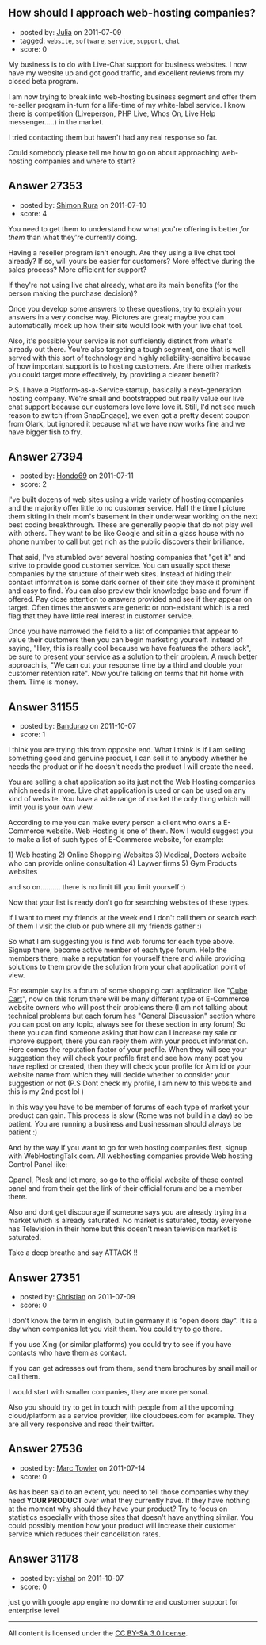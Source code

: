 ## How should I approach web-hosting companies?

- posted by: [Julia](https://stackexchange.com/users/-1/11418-julia) on 2011-07-09
- tagged: `website`, `software`, `service`, `support`, `chat`
- score: 0

My business is to do with Live-Chat support for business websites. I now have my website up and got good traffic, and excellent reviews from my closed beta program. 

I am now trying to break into web-hosting business segment and offer them re-seller program in-turn for a life-time of my white-label service. I know there is competition (Liveperson, PHP Live, Whos On, Live Help messenger.....) in the market.

I tried contacting them but haven't had any real response so far.

Could somebody please tell me how to go on about approaching web-hosting companies and where to start?




## Answer 27353

- posted by: [Shimon Rura](https://stackexchange.com/users/-1/11870-shimon-rura) on 2011-07-10
- score: 4

You need to get them to understand how what you're offering is better *for them* than what they're currently doing.

Having a reseller program isn't enough. Are they using a live chat tool already? If so, will yours be easier for customers? More effective during the sales process? More efficient for support?

If they're not using live chat already, what are its main benefits (for the person making the purchase decision)?

Once you develop some answers to these questions, try to explain your answers in a very concise way. Pictures are great; maybe you can automatically mock up how their site would look with your live chat tool.

Also, it's possible your service is not sufficiently distinct from what's already out there. You're also targeting a tough segment, one that is well served with this sort of technology and highly reliability-sensitive because of how important support is to hosting customers. Are there other markets you could target more effectively, by providing a clearer benefit?

P.S. I have a Platform-as-a-Service startup, basically a next-generation hosting company. We're small and bootstrapped but really value our live chat support because our customers love love love it. Still, I'd not see much reason to switch (from SnapEngage), we even got a pretty decent coupon from Olark, but ignored it because what we have now works fine and we have bigger fish to fry.


## Answer 27394

- posted by: [Hondo69](https://stackexchange.com/users/-1/11716-hondo69) on 2011-07-11
- score: 2

I've built dozens of web sites using a wide variety of hosting companies and the majority offer little to no customer service.  Half the time I picture them sitting in their mom's basement in their underwear working on the next best coding breakthrough.  These are generally people that do not play well with others.  They want to be like Google and sit in a glass house with no phone number to call but get rich as the public discovers their brilliance.

That said, I've stumbled over several hosting companies that "get it" and strive to provide good customer service.  You can usually spot these companies by the structure of their web sites.  Instead of hiding their contact information is some dark corner of their site they make it prominent and easy to find.  You can also preview their knowledge base and forum if offered.  Pay close attention to answers provided and see if they appear on target.  Often times the answers are generic or non-existant which is a red flag that they have little real interest in customer service.

Once you have narrowed the field to a list of companies that appear to value their customers then you can begin marketing yourself.  Instead of saying, "Hey, this is really cool because we have features the others lack", be sure to present your service as a solution to their problem.  A much better approach is, "We can cut your response time by a third and double your customer retention rate".  Now you're talking on terms that hit home with them.  Time is money.




## Answer 31155

- posted by: [Bandurao](https://stackexchange.com/users/-1/13689-bandurao) on 2011-10-07
- score: 1

<p>I think you are trying this from opposite end. What I think is if I am selling something good and genuine product, I can sell it to anybody whether he needs the product or if he doesn't needs the product I will create the need.</p>

<p>You are selling a chat application so its just not the Web Hosting companies which needs it more. Live chat application is used or can be used on any kind of website. You have a wide range of market the only thing which will limit you is your own view.</p>

<p>According to me you can make every person a client who owns a E-Commerce website. Web Hosting is one of them. Now I would suggest you to make a list of such types of E-Commerce website, for example:</p>

<p>1) Web hosting
2) Online Shopping Websites
3) Medical, Doctors website who can provide online consultation
4) Laywer firms
5) Gym Products websites</p>

<p>and so on.......... there is no limit till you limit yourself :)</p>

<p>Now that your list is ready don't go for searching websites of these types. </p>

<p>If I want to meet my friends at the week end I don't call them or search each of them I visit the club or pub where all my friends gather :)</p>

<p>So what I am suggesting you is find web forums for each type above. Signup there, become active member of each type forum. Help the members there, make a reputation for yourself there and while providing solutions to them provide the solution from your chat application point of view.</p>

<p>For example say its a forum of some shopping cart application like "<a href="http://www.cubecart.com/" rel="nofollow">Cube Cart</a>", now on this forum there will be many different type of E-Commerce website owners who will post their problems there (I am not talking about technical problems but each forum has "General Discussion" section where you can post on any topic, always see for these section in any forum) So there you can find someone asking that how can I increase my sale or improve support, there you can reply them with your product information. Here comes the reputation factor of your profile. When they will see your suggestion they will check your profile first and see how many post you have replied or created, then they will check your profile for Aim id or your website name from which they will decide whether to consider your suggestion or not (P.S Dont check my profile, I am new to this website and this is my 2nd post lol )</p>

<p>In this way you have to be member of forums of each type of market your product can gain. This process is slow (Rome was not build in a day) so be patient. You are running a business and businessman should always be patient :)</p>

<p>And by the way if you want to go for web hosting companies first, signup with WebHostingTalk.com. All webhosting companies provide Web hosting Control Panel like:</p>

<p>Cpanel, Plesk and lot more, so go to the official website of these control panel and from their get the link of their official forum and be a member there.</p>

<p>Also and dont get discourage if someone says you are already trying in a market which is already saturated. No market is saturated, today everyone has Television in their home but this doesn't mean television market is saturated. </p>

<p>Take a deep breathe and say ATTACK !!</p>



## Answer 27351

- posted by: [Christian](https://stackexchange.com/users/-1/9952-christian) on 2011-07-09
- score: 0

I don't know the term in english, but in germany it is "open doors day". It is a day when companies let you visit them. You could try to go there.

If you use Xing (or similar platforms) you could try to see if you have contacts who have them as contact.

If you can get adresses out from them, send them brochures by snail mail or call them.

I would start with smaller companies, they are more personal.

Also you should try to get in touch with people from all the upcoming cloud/platform as a service provider, like cloudbees.com for example. They are all very responsive and read their twitter.




## Answer 27536

- posted by: [Marc Towler](https://stackexchange.com/users/-1/11982-marc-towler) on 2011-07-14
- score: 0

As has been said to an extent, you need to tell those companies why they need **YOUR PRODUCT** over what they currently have. If they have nothing at the moment why should they have your product?
Try to focus on statistics especially with those sites that doesn't have anything similar. You could possibly mention how your product will increase their customer service which reduces their cancellation rates.


## Answer 31178

- posted by: [vishal](https://stackexchange.com/users/-1/13735-vishal) on 2011-10-07
- score: 0

just go with google app engine no downtime and customer support for enterprise level



---

All content is licensed under the [CC BY-SA 3.0 license](https://creativecommons.org/licenses/by-sa/3.0/).
